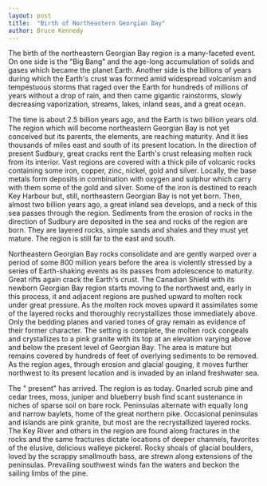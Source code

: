 ```yaml
---
layout: post
title:  "Birth of Northeastern Georgian Bay"
author: Bruce Kennedy
---
```

The birth of the northeastern Georgian Bay region is a many-faceted event. On one side is the "Big Bang" and the age-long accumulation of solids and gases which became the planet Earth. Another side is the billions of years during which the Earth's crust was formed amid widespread volcanism and tempestuous storms that raged over the Earth for hundreds of millions of years without a drop of rain, and then came gigantic rainstorms, slowly decreasing vaporization, streams, lakes, inland seas, and a great ocean.

The time is about 2.5 billion years ago, and the Earth is two billion years old. The region which will become northeastern Georgian Bay is not yet conceived but its parents, the elements, are reaching maturity. And it lies thousands of miles east and south of its present location.
In the direction of present Sudbury, great cracks rent the Earth's crust releasing molten rock from its interior. Vast regions are covered with a thick pile of volcanic rocks containing some iron, copper, zinc, nickel, gold and silver. Locally, the base metals form deposits in combination with oxygen and sulphur which carry with them some of the gold and silver. Some of the iron is destined to reach Key Harbour but, still, northeastern Georgian Bay is not yet born.
Then, almost two billion years ago, a great inland sea develops, and a neck of this sea passes through the region. Sediments from the erosion of rocks in the direction of Sudbury are deposited in the sea and rocks of the region are born. They are layered rocks, simple sands and shales and they must yet mature. The region is still far to the east and south.

Northeastern Georgian Bay rocks consolidate and are gently warped over a period of some 800 million years before the area is violently stressed by a series of Earth-shaking events as its passes from adolescence to maturity. Great rifts again crack the Earth's crust. The Canadian Shield with its newborn Georgian Bay region starts moving to the northwest and, early in this process, it and adjacent regions are pushed upward to molten rock under great pressure. As the molten rock moves upward it assimilates some of the layered rocks and thoroughly recrystallizes those immediately above. Only the bedding planes and varied tones of gray remain as evidence of their former character. The setting is complete, the molten rock congeals and crystallizes to a pink granite with its top at an elevation varying above and below the present level of Georgian Bay. The area is mature but remains covered by hundreds of feet of overlying sediments to be removed. As the region ages, through erosion and glacial gouging, it moves further northwest to its present location and is invaded by an inland freshwater sea.

The " present" has arrived. The region is as today. Gnarled scrub pine and cedar trees, moss, juniper and blueberry bush find scant sustenance in niches of sparse soil on bare rock. Peninsulas alternate with equally long and narrow baylets, home of the great northern pike. Occasional peninsulas and islands are pink granite, but most are the recrystallized layered rocks. The Key River and others in the region are found along fractures in the rocks and the same fractures dictate locations of deeper channels, favorites of the elusive, delicious walleye pickerel. Rocky shoals of glacial boulders, loved by the scrappy smallmouth bass, are strewn along extensions of the peninsulas. Prevailing southwest winds fan the waters and beckon the sailing limbs of the pine.
